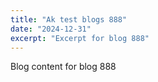 ```yaml
---
title: "Ak test blogs 888"
date: "2024-12-31"
excerpt: "Excerpt for blog 888"
---
```


Blog content for blog 888